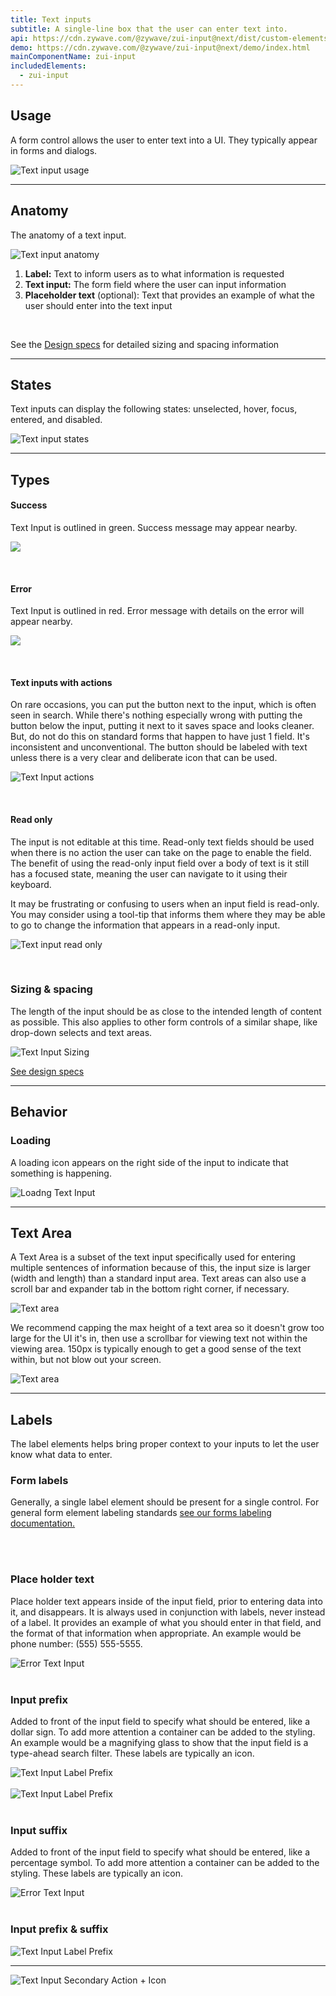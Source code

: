 ```yaml
---
title: Text inputs
subtitle: A single-line box that the user can enter text into.
api: https://cdn.zywave.com/@zywave/zui-input@next/dist/custom-elements.json
demo: https://cdn.zywave.com/@zywave/zui-input@next/demo/index.html
mainComponentName: zui-input
includedElements:
  - zui-input
---
```

## Usage

A form control allows the user to enter text into a UI. They typically appear in forms and dialogs.

![Text input usage](/images/textinput_usage.svg)

- - -

## Anatomy

The anatomy of a text input.

![Text input anatomy](/images/textinput_anatomy.svg)

1. **Label:** Text to inform users as to what information is requested
2. **Text input:** The form field where the user can input information
3. **Placeholder text** (optional): Text that provides an example of what the user should enter into the text input

<br>

See the [Design specs](https://xd.adobe.com/view/ef2f902b-219f-4e41-8bba-2bf079fc5969-ba7c/grid) for detailed sizing and spacing information

- - -

## States

Text inputs can display the following states: unselected, hover, focus, entered, and disabled.

![Text input states](/images/textinput_states.svg)

- - -

## Types

#### Success

Text Input is outlined in green. Success message may appear nearby.

![](/images/textinput_success.svg)

<br>

#### Error

Text Input is outlined in red. Error message with details on the error will appear nearby.

![](/images/textinput_error.svg)

<br>

#### Text inputs with actions

On rare occasions, you can put the button next to the input, which is often seen in search. While there's nothing especially wrong with putting the button below the input, putting it next to it saves space and looks cleaner. But, do not do this on standard forms that happen to have just 1 field. It's inconsistent and unconventional. The button should be labeled with text unless there is a very clear and deliberate icon that can be used.

![Text Input actions](/images/textinput_actions.svg)

<br>

#### Read only

The input is not editable at this time. Read-only text fields should be used when there is no action the user can take on the page to enable the field. The benefit of using the read-only input field over a body of text is it still has a focused state, meaning the user can navigate to it using their keyboard.

It may be frustrating or confusing to users when an input field is read-only. You may consider using a tool-tip that informs them where they may be able to go to change the information that appears in a read-only input.

![Text input read only](/images/textinput_readonly.svg)

<br>

### Sizing & spacing

The length of the input should be as close to the intended length of content as possible. This also applies to other form controls of a similar shape, like drop-down selects and text areas.

![Text Input Sizing](/images/components/text-input/text-input--sizing-spacing.svg)

[See design specs](https://xd.adobe.com/spec/4fa1ccc1-86e0-4fd1-47cb-666d634ce145-3990/grid)

- - -

## Behavior

### Loading

A loading icon appears on the right side of the input to indicate that something is happening.

![Loadng Text Input](/images/components/text-input/text-input--loading.svg)

<hr>

## Text Area

A Text Area is a subset of the text input specifically used for entering multiple sentences of information because of this, the input size is larger (width and length) than a standard input area. Text areas can also use a scroll bar and expander tab in the bottom right corner, if necessary.

![Text area](/images/components/text-input/text-area.svg)

We recommend capping the max height of a text area so it doesn't grow too large for the UI it's in, then use a scrollbar for viewing text not within the viewing area. 150px is typically enough to get a good sense of the text within, but not blow out your screen.

![Text area](/images/components/text-input/text-area--withscroll.svg)



<hr>

## Labels

The label elements helps bring proper context to your inputs to let the user know what data to enter.

### Form labels

Generally, a single label element should be present for a single control. For general form element labeling standards [see our forms labeling documentation.](/design-system/patterns/forms/)

<br>
<br>

### Place holder text

Place holder text appears inside of the input field, prior to entering data into it, and disappears. It is always used in conjunction with labels, never instead of a label. It provides an example of what you should enter in that field, and the format of that information when appropriate. An example would be phone number: (555) 555-5555.

![Error Text Input](/images/components/text-input/text-input--placeholder-text.svg)
<br>
<br>

### Input prefix

Added to front of the input field to specify what should be entered, like a dollar sign. To add more attention a container can be added to the styling. An example would be a magnifying glass to show that the input field is a type-ahead search filter. These labels are typically an icon.

![Text Input Label Prefix](/images/components/text-input/text-input--label-prefix.svg)
<br>
<br>
![Text Input Label Prefix](/images/components/text-input/text-input--label-prefix-contained.svg)
<br>
<br>

### Input suffix

Added to front of the input field to specify what should be entered, like a percentage symbol. To add more attention a container can be added to the styling. These labels are typically an icon.

![Error Text Input](/images/components/text-input/text-input--label-suffix.svg)
<br>
<br>

### Input prefix & suffix

![Text Input Label Prefix](/images/components/text-input/text-input--label-prefix+suffix.svg)

<hr>



![Text Input Secondary Action + Icon](/images/components/text-input/text-input--secondary-action-icon.svg)